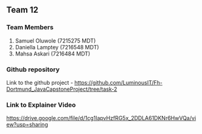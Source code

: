 ## Team 12

### Team Members
1. Samuel Oluwole (7215275 MDT)
2. Daniella Lamptey (7216548 MDT)
3. Mahsa Askari (7216484 MDT)

### Github repository 
Link to the github project - https://github.com/LuminousIT/Fh-Dortmund_JavaCapstoneProject/tree/task-2

### Link to Explainer Video
https://drive.google.com/file/d/1cg1IapvHzfRG5x_2DDLA61DKNr6HwVQa/view?usp=sharing
